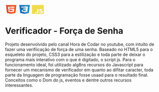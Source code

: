 <div>
    <img align="center" alt="HTML" height="30" width="40" src="https://raw.githubusercontent.com/devicons/devicon/master/icons/html5/html5-original.svg">
    <img align="center" alt="CSS" height="30" width="40" src="https://raw.githubusercontent.com/devicons/devicon/master/icons/css3/css3-original.svg">
    <img align="center" alt="Js" height="30" width="40" src="https://raw.githubusercontent.com/devicons/devicon/master/icons/javascript/javascript-plain.svg">
</div>

# Verificador - Força de Senha

<p>
  Projeto desenvolvido pelo canal Hora de Codar no youtube, com intuito de fazer uma verifiicação de força de uma senha. Baseado no HTML5 para o esqueleto do projeto, CSS3 para a estilização e toda parte de deixar o programa mais interativo com o que é digitado, o script js. Para o funcionamento ideal, foi utilizado alg8ns recursos do Javascript para fornecer um mecanismo de verificador em quanto ao difitar caracter, toda parte da linguagem de programação fosse usaad para o resultado final. Conceitos como o Dom do js, eventos e dentre outros recursos interessantes.
</p>
